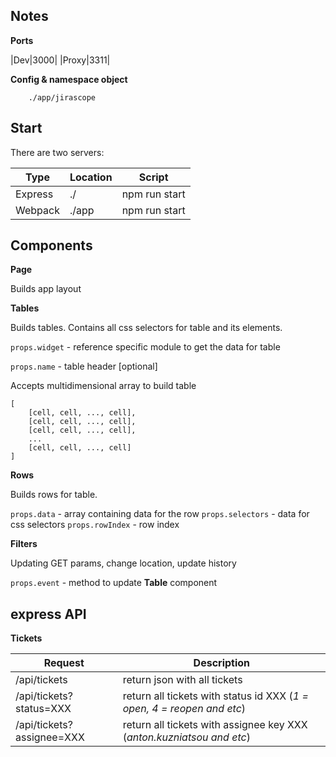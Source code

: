 ## Notes

**Ports**

|Dev|3000|
|Proxy|3311|

**Config & namespace object** 

```
    ./app/jirascope
```

## Start

There are two servers:

|  Type | Location  | Script |
|---|---|---|
| Express |./| npm run start |
| Webpack |./app| npm run start | 

## Components

**Page**

Builds app layout

**Tables**

Builds tables. Contains all css selectors for table and its elements.

`props.widget` - reference specific module to get the data for table

`props.name` - table header [optional]

Accepts multidimensional array to build table 
```
[
    [cell, cell, ..., cell],
    [cell, cell, ..., cell],
    [cell, cell, ..., cell],
    ...
    [cell, cell, ..., cell]    
]
```

**Rows**

Builds rows for table.

`props.data` - array containing data for the row
`props.selectors` - data for css selectors
`props.rowIndex` - row index

**Filters**

Updating GET params, change location, update history

`props.event` - method to update **Table** component

## express API

**Tickets**

|  Request | Description  |
|---|---|
| /api/tickets  | return json with all tickets  |
| /api/tickets?status=XXX  | return all tickets with status id XXX (*1 = open, 4 = reopen and etc*)  |
| /api/tickets?assignee=XXX  | return all tickets with assignee key XXX (*anton.kuzniatsou and etc*)  |